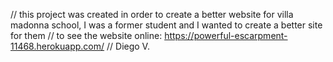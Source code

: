 // this project was created in order to create a better website for villa madonna school, I was a former student and I wanted to create a better site for them 
// to see the website online: https://powerful-escarpment-11468.herokuapp.com/
// Diego V. 